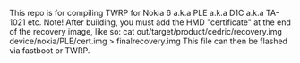 This repo is for compiling TWRP for Nokia 6 a.k.a PLE a.k.a D1C a.k.a TA-1021 etc.
Note! After building, you must add the HMD "certificate" at the end of the recovery image, like so:
cat out/target/product/cedric/recovery.img device/nokia/PLE/cert.img > finalrecovery.img
This file can then be flashed via fastboot or TWRP.


